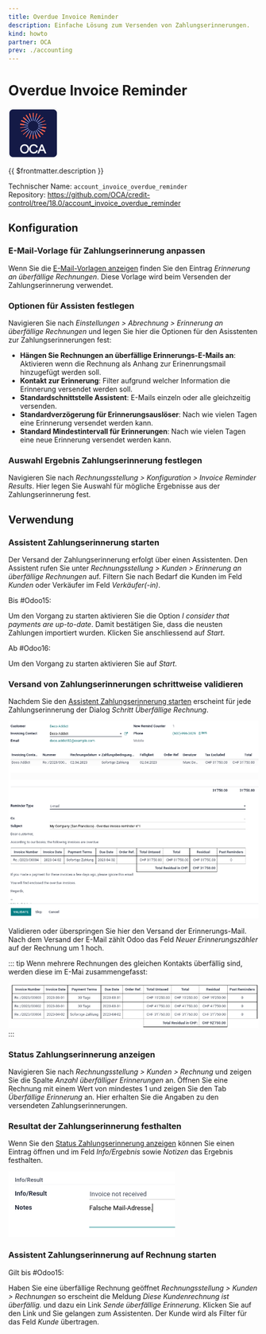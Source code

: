 ```yaml
---
title: Overdue Invoice Reminder
description: Einfache Lösung zum Versenden von Zahlungserinnerungen.
kind: howto
partner: OCA
prev: ./accounting
---
```

# Overdue Invoice Reminder
![icon_oca_app](attachments/icon_oca_app.png)

{{ $frontmatter.description }}

Technischer Name: `account_invoice_overdue_reminder`\
Repository: <https://github.com/OCA/credit-control/tree/18.0/account_invoice_overdue_reminder>

## Konfiguration

### E-Mail-Vorlage für Zahlungserinnerung anpassen

Wenn Sie die [E-Mail-Vorlagen anzeigen](Settings%20E-Mail.md#E-Mail-Vorlagen%20anzeigen) finden Sie den Eintrag *Erinnerung an überfällige Rechnungen*. Diese Vorlage wird beim Versenden der Zahlungserinnerung verwendet.

### Optionen für Assisten festlegen

Navigieren Sie nach *Einstellungen > Abrechnung > Erinnerung an überfällige Rechnungen* und legen Sie hier die Optionen für den Asisstenten zur Zahlungserinnerungen fest:

* **Hängen Sie Rechnungen an überfällige Erinnerungs-E-Mails an**: Aktivieren wenn die Rechnung als Anhang zur Erinenrungsmail hinzugefügt werden soll.
* **Kontakt zur Erinnerung**: Filter aufgrund welcher Information die Erinnerung versendet werden soll.
* **Standardschnittstelle Assistent**: E-Mails einzeln oder alle gleichzeitig versenden.
* **Standardverzögerung für Erinnerungsauslöser**: Nach wie vielen Tagen eine Erinnerung versendet werden kann.
* **Standard Mindestintervall für Erinnerungen**: Nach wie vielen Tagen eine neue Erinnerung versendet werden kann.

### Auswahl Ergebnis Zahlungserinnerung festlegen

Navigieren Sie nach *Rechnungsstellung > Konfiguration > Invoice Reminder Results*. Hier legen Sie Auswahl für mögliche Ergebnisse aus der Zahlungserinnerung fest.

## Verwendung

### Assistent Zahlungserinnerung starten

Der Versand der Zahlungserinnerung erfolgt über einen Assistenten. Den Assistent rufen Sie unter *Rechnungsstellung > Kunden > Erinnerung an überfällige Rechnungen* auf. Filtern Sie nach Bedarf die Kunden im Feld *Kunden* oder Verkäufer im Feld *Verkäufer(-in)*.

Bis #Odoo15:

Um den Vorgang zu starten aktivieren Sie die Option *I consider that payments are up-to-date*. Damit bestätigen Sie, dass die neusten Zahlungen importiert wurden. Klicken Sie anschliessend auf *Start*.

Ab #Odoo16:

Um den Vorgang zu starten aktivieren Sie auf *Start*.

### Versand von Zahlungserinnerungen schrittweise validieren

Nachdem Sie den [Assistent Zahlungserinnerung starten](#Assistent%20Zahlungserinnerung%20starten) erscheint für jede Zahlungserinnerung der Dialog *Schritt Überfällige Rechnung*.

![](attachments/Account%20Invoice%20Overdue%20Reminder.png)

Validieren oder überspringen Sie hier den Versand der Erinnerungs-Mail. Nach dem Versand der E-Mail zählt Odoo das Feld *Neuer Erinnerungszähler* auf der Rechnung um 1 hoch.

::: tip
Wenn mehrere Rechnungen des gleichen Kontakts überfällig sind, werden diese im E-Mai zusammengefasst:

![](attachments/Account%20Invoice%20Overdue%20Reminder%20Multiple.png)
:::

### Status Zahlungserinnerung anzeigen

Navigieren Sie nach *Rechnungsstellung > Kunden > Rechnung* und zeigen Sie die Spalte *Anzahl überfälliger Erinnerungen* an. Öffnen Sie eine Rechnung mit einem Wert von mindestes 1 und zeigen Sie den Tab *Überfällige Erinnerung* an. Hier erhalten Sie die Angaben zu den versendeten Zahlungserinnerungen.

### Resultat der Zahlungserinnerung festhalten

Wenn Sie den [Status Zahlungserinnerung anzeigen](#Status%20Zahlungserinnerung%20anzeigen) können Sie einen Eintrag öffnen und im Feld *Info/Ergebnis* sowie *Notizen* das Ergebnis festhalten.

![](attachments/Account%20Invoice%20Overdue%20Reminder%20Result.png)

### Assistent Zahlungserinnerung auf Rechnung starten

Gilt bis #Odoo15:

Haben Sie eine überfällige Rechnung geöffnet *Rechnungsstellung > Kunden > Rechnungen* so erscheint die Meldung *Diese Kundenrechnung ist überfällig.* und dazu ein Link *Sende überfällige Erinnerung*. Klicken Sie auf den Link und Sie gelangen zum Assistenten. Der Kunde wird als Filter für das Feld *Kunde* übertragen.
